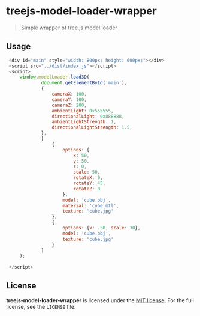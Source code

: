 # treejs-model-loader-wrapper
> Simple wrapper of tree.js model loader

## Usage

```javascript
 <div id="main" style="width: 800px; height: 600px;"></div>
 <script src="../dist/index.js"></script>
 <script>
     window.modelLoader.load3D(
             document.getElementById('main'),
             {
                 cameraX: 100,
                 cameraY: 100,
                 cameraZ: 200,
                 ambientLight: 0x555555,
                 directionalLight: 0x888888,
                 ambientLightStrength: 1,
                 directionalLightStrength: 1.5,
             },
             [
                 {
                     options: {
                         x: 50,
                         y: 50,
                         z: 0,
                         scale: 50,
                         rotateX: 0,
                         rotateY: 45,
                         rotateZ: 0
                     },
                     model: 'cube.obj',
                     material: 'cube.mtl',
                     texture: 'cube.jpg'
                 },
                 {
                     options: {x: -50, scale: 30},
                     model: 'cube.obj',
                     texture: 'cube.jpg'
                 }
             ]
     );
 
 </script>
```

## License

**treejs-model-loader-wrapper** is licensed under the [MIT license](http://opensource.org/licenses/MIT).
For the full license, see the `LICENSE` file.

